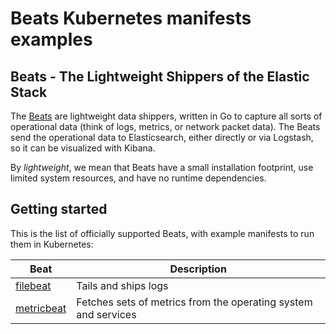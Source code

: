 # Beats Kubernetes manifests examples


## Beats - The Lightweight Shippers of the Elastic Stack

The [Beats](https://www.elastic.co/products/beats) are lightweight data
shippers, written in Go to capture all sorts of operational data (think of
logs, metrics, or network packet data). The Beats send the operational data to
Elasticsearch, either directly or via Logstash, so it can be visualized with
Kibana.

By *lightweight*, we mean that Beats have a small installation footprint, use
limited system resources, and have no runtime dependencies.

## Getting started

This is the list of officially supported Beats, with example manifests to run
them in Kubernetes:

Beat | Description
---- | ----
[filebeat](filebeat) | Tails and ships logs
[metricbeat](metricbeat) | Fetches sets of metrics from the operating system and services
